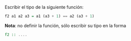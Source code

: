 Escribir el tipo de la siguiente función:

```Haskell
f2 a1 a2 a3 = a1 (a3 + 1) == a2 (a3 + 1)
```

**Nota**: no definir la función, sólo escribir su tipo en la forma

```Haskell
f2 :: ....
```